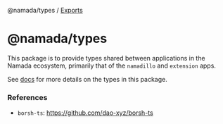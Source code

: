 @namada/types / [Exports](modules.md)

# @namada/types

This package is to provide types shared between applications in the Namada ecosystem, primarily that of
the `namadillo` and `extension` apps.

See [docs](./docs) for more details on the types in this package.

### References

- `borsh-ts`: <https://github.com/dao-xyz/borsh-ts>
